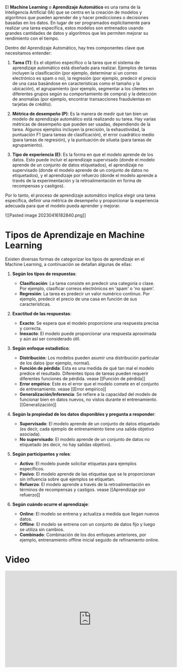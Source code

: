 El **Machine Learning** o **Aprendizaje Automático** es una rama de la Inteligencia Artificial (IA) que se centra en la creación de modelos y algoritmos que pueden aprender de y hacer predicciones o decisiones basadas en los datos. En lugar de ser programados explícitamente para realizar una tarea específica, estos modelos son entrenados usando grandes cantidades de datos y algoritmos que les permiten mejorar su rendimiento con el tiempo.

Dentro del Aprendizaje Automático, hay tres componentes clave que necesitamos entender:

1. **Tarea (T)**: Es el objetivo específico o la tarea que el sistema de aprendizaje automático está diseñado para realizar. Ejemplos de tareas incluyen la clasificación (por ejemplo, determinar si un correo electrónico es spam o no), la regresión (por ejemplo, predecir el precio de una casa basándose en características como el tamaño y la ubicación), el agrupamiento (por ejemplo, segmentar a los clientes en diferentes grupos según su comportamiento de compra) y la detección de anomalías (por ejemplo, encontrar transacciones fraudulentas en tarjetas de crédito).

2. **Métrica de desempeño (P)**: Es la manera de medir qué tan bien un modelo de aprendizaje automático está realizando su tarea. Hay varias métricas de desempeño que pueden ser usadas, dependiendo de la tarea. Algunos ejemplos incluyen la precisión, la exhaustividad, la puntuación F1 (para tareas de clasificación), el error cuadrático medio (para tareas de regresión), y la puntuación de silueta (para tareas de agrupamiento).

3. **Tipo de experiencia (E)**: Es la forma en que el modelo aprende de los datos. Esto puede incluir el aprendizaje supervisado (donde el modelo aprende de un conjunto de datos etiquetados), el aprendizaje no supervisado (donde el modelo aprende de un conjunto de datos no etiquetados), y el aprendizaje por refuerzo (donde el modelo aprende a través de la experimentación y la retroalimentación en forma de recompensas y castigos).

Por lo tanto, el proceso de aprendizaje automático implica elegir una tarea específica, definir una métrica de desempeño y proporcionar la experiencia adecuada para que el modelo pueda aprender y mejorar.


![[Pasted image 20230416182840.png]]


# Tipos de Aprendizaje en Machine Learning

Existen diversas formas de categorizar los tipos de aprendizaje en el Machine Learning, a continuación se detallan algunas de ellas:

1. **Según los tipos de respuestas**:

   - **Clasificación**: La tarea consiste en predecir una categoría o clase. Por ejemplo, clasificar correos electrónicos en 'spam' o 'no spam'.
   - **Regresión**: La tarea es predecir un valor numérico continuo. Por ejemplo, predecir el precio de una casa en función de sus características.

2. **Exactitud de las respuestas**:

   - **Exacto**: Se espera que el modelo proporcione una respuesta precisa y correcta.
   - **Inexacto**: El modelo puede proporcionar una respuesta aproximada y aún así ser considerado útil.

3. **Según enfoque estadístico**:

   - **Distribución**: Los modelos pueden asumir una distribución particular de los datos (por ejemplo, normal).
   - **Función de pérdida**: Esta es una medida de qué tan mal el modelo predice el resultado. Diferentes tipos de tareas pueden requerir diferentes funciones de pérdida. vease [[Función de pérdida]]
   - **Error empírico**: Este es el error que el modelo comete en el conjunto de entrenamiento. vease [[Error empírico]]
   - **Generalización/Inferencia**: Se refiere a la capacidad del modelo de funcionar bien en datos nuevos, no vistos durante el entrenamiento. [[Generalización]]

4. **Según la propiedad de los datos disponibles y pregunta a responder**:

   - **Supervisado**: El modelo aprende de un conjunto de datos etiquetado (es decir, cada ejemplo de entrenamiento tiene una salida objetivo asociada).
   - **No supervisado**: El modelo aprende de un conjunto de datos no etiquetado (es decir, no hay salidas objetivo).

5. **Según participantes y roles**:

   - **Activo**: El modelo puede solicitar etiquetas para ejemplos específicos.
   - **Pasivo**: El modelo aprende de las etiquetas que se le proporcionan sin influencia sobre qué ejemplos se etiquetan.
   - **Refuerzo**: El modelo aprende a través de la retroalimentación en términos de recompensas y castigos. vease [[Aprendizaje por refuerzo]]

6. **Según cuándo ocurre el aprendizaje**:

   - **Online**: El modelo se entrena y actualiza a medida que llegan nuevos datos.
   - **Offline**: El modelo se entrena con un conjunto de datos fijo y luego se utiliza sin cambios.
   - **Combinado**: Combinación de los dos enfoques anteriores, por ejemplo, entrenamiento offline inicial seguido de refinamiento online.



# Video 

<iframe width="560" height="315" src="https://www.youtube.com/embed/KytW151dpqU" title="YouTube video player" frameborder="0" allow="accelerometer; autoplay; clipboard-write; encrypted-media; gyroscope; picture-in-picture; web-share" allowfullscreen></iframe>



